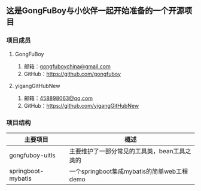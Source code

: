 ## 这是GongFuBoy与小伙伴一起开始准备的一个开源项目

### 项目成员

1. GongFuBoy

    1. 邮箱：gongfuboychina@gmail.com
    2. GitHub：https://github.com/gongfuboy

2. yigangGitHubNew

    1. 邮箱：458898063@qq.com
    2. GitHub：https://github.com/yigangGitHubNew
    
### 项目结构

|主要项目   |概述|
|---|---|
|gongfuboy-uitls   |主要维护了一部分常见的工具类，bean工具之类的|
|springboot-mybatis|一个springboot集成mybatis的简单web工程demo|
